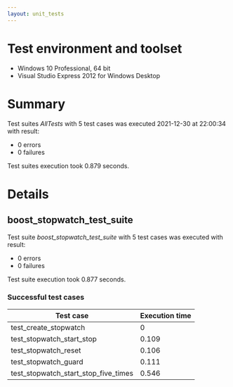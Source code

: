 ```yaml
---
layout: unit_tests
---
```


# Test environment and toolset 

* Windows 10 Professional, 64 bit
* Visual Studio Express 2012 for Windows Desktop

# Summary

Test suites *AllTests* with 5 test cases was executed 2021-12-30 at 22:00:34 with result:

* 0 errors
* 0 failures

Test suites execution took 0.879 seconds.

# Details

## boost_stopwatch_test_suite

Test suite *boost_stopwatch_test_suite* with 5 test cases was executed with result:

* 0 errors
* 0 failures

Test suite execution took 0.877 seconds.

### Successful test cases

Test case|Execution time
-|-
test_create_stopwatch | 0
test_stopwatch_start_stop | 0.109
test_stopwatch_reset | 0.106
test_stopwatch_guard | 0.111
test_stopwatch_start_stop_five_times | 0.546
